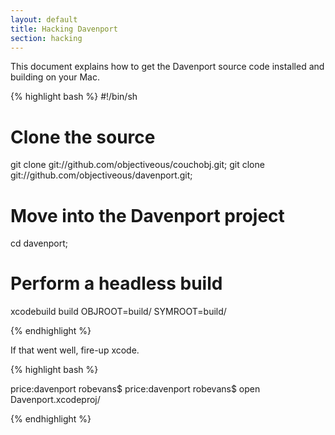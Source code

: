 ```yaml
---
layout: default
title: Hacking Davenport
section: hacking
---
```



This document explains how to get the Davenport source code installed and building on your Mac. 

{% highlight bash %}
#!/bin/sh

# Clone the source 
git clone git://github.com/objectiveous/couchobj.git;
git clone git://github.com/objectiveous/davenport.git; 

# Move into the Davenport project
cd davenport; 

# Perform a headless build
xcodebuild build OBJROOT=build/ SYMROOT=build/

{% endhighlight %}

If that went well, fire-up xcode. 

{% highlight bash %}

price:davenport robevans$
price:davenport robevans$ open Davenport.xcodeproj/




{% endhighlight %}



